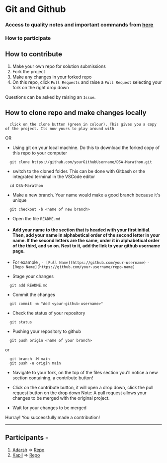# Git and Github

### Access to quality notes and important commands from [here](https://dev.to/rishabh055/what-is-version-control-system-cfi)

### How to participate

## How to contribute

1. Make your own repo for solution submissions
2. Fork the project
3. Make any changes in your forked repo
4. On this repo, click `Pull Requests` and raise a `Pull Request` selecting your fork on the right drop down

Questions can be asked by raising an `Issue`.

## How to clone repo and make changes locally

```
  click on the clone button (green in colour). This gives you a copy of the project. Its now yours to play around with
```

OR

- Using git on your local machine. Do this to download the forked copy of this repo to your computer

```
  git clone https://github.com/yourGithubUsername/DSA-Marathon.git
```

- switch to the cloned folder. This can be done with Gitbash or the integrated terminal in the VSCode editor

```
  cd DSA-Marathon
```

- Make a new branch. Your name would make a good branch because it's unique

```
  git checkout -b <name of new branch>
```

- Open the file `README.md`

- #### Add your name to the section that is headed with your first initial. Then, add your name in alphabetical order of the second letter in your name. If the second letters are the same, order it in alphabetical order of the third, and so on. Next to it, add the link to your github username page.

- For example ,
  `- [Full Name](https://github.com/your-username)`
  `- [Repo Name](https://github.com/your-username/repo-name)`

- Stage your changes

```
  git add README.md
```

- Commit the changes

```
  git commit -m "Add <your-github-username>"
```

- Check the status of your repository

```
  git status
```

- Pushing your repository to github

```
  git push origin <name of your branch>
```

or

```
  git branch -M main
  git push -u origin main
```

- Navigate to your fork, on the top of the files section you'll notice a new section containing, a contribute button!
- Click on the contribute button, it will open a drop down, click the pull request button on the drop down
  Note: A pull request allows your changes to be merged with the original project.

- Wait for your changes to be merged

Hurray! You successfully made a contribution!

---

## Participants -

1. [Adarsh](https://github.com/geeky01adarsh) => [Repo](https://github.com/geeky01adarsh/DSA-Marathon)
2. [Kapil](https://github.com/kapil-bhale) => [Repo](https://github.com/kapilbhale/DSA_Marathon)
<!-- Enter your names below this line -->
